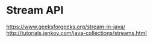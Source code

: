 # Stream API

https://www.geeksforgeeks.org/stream-in-java/  
http://tutorials.jenkov.com/java-collections/streams.html

